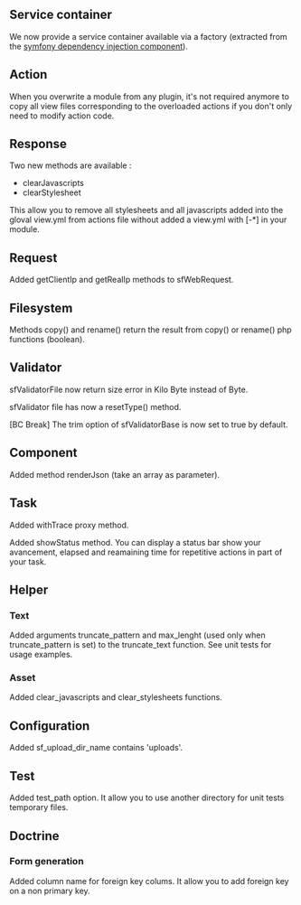 Service container
-----------------

We now provide a service container available via a factory (extracted from the [symfony dependency injection component](http://components.symfony-project.org/dependency-injection/)).

Action
------

When you overwrite a module from any plugin, it's not required anymore to copy all view files corresponding to the overloaded actions if you don't only need to modify action code.

Response
--------

Two new methods are available :

* clearJavascripts
* clearStylesheet

This allow you to remove all stylesheets and all javascripts added into the gloval view.yml from actions file without added a view.yml with [-*] in your module.

Request
-------

Added getClientIp and getRealIp methods to sfWebRequest.

Filesystem
----------

Methods copy() and rename() return the result from copy() or rename() php functions (boolean).

Validator
---------

sfValidatorFile now return size error in Kilo Byte instead of Byte.

sfValidator file has now a resetType() method.

[BC Break] The trim option of sfValidatorBase is now set to true by default.

Component
---------

Added method renderJson (take an array as parameter).

Task
----

Added withTrace proxy method.

Added showStatus method. You can display a status bar show your avancement, elapsed and reamaining time for repetitive actions in part of your task.

Helper
------

### Text

Added arguments truncate_pattern and max_lenght (used only when truncate_pattern is set) to the truncate_text function.
See unit tests for usage examples.

### Asset

Added clear_javascripts and clear_stylesheets functions.

Configuration
-------------

Added sf_upload_dir_name contains 'uploads'.

Test
----

Added test_path option. It allow you to use another directory for unit tests temporary files.

Doctrine
--------

### Form generation

Added column name for foreign key colums. It allow you to add foreign key on a non primary key.
